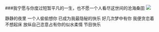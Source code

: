 ###我宁愿与你度过短暂平凡的一生，也不愿一个人看尽这世间的沧海桑田
![](http://www.netbian.com/d/file/20130820/d4547285aad084b7b565370f5915dfbb.jpg)

静静的夜里
一个人偷偷想你
已成为我最隐秘的快乐
好几次梦中有你
我便贪恋着不想起床
放纵自己恣意占有你的似水柔情
节目快乐
